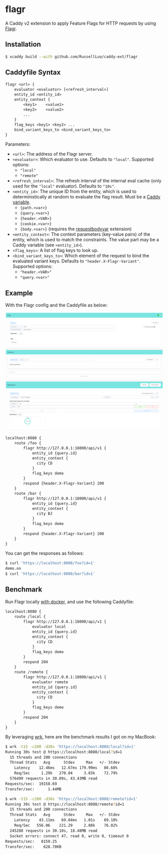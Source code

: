 # flagr

A Caddy v2 extension to apply Feature Flags for HTTP requests by using [Flagr][1].


## Installation

```bash
$ xcaddy build --with github.com/RussellLuo/caddy-ext/flagr
```

## Caddyfile Syntax

```
flagr <url> {
    evaluator <evaluator> [<refresh_interval>]
    entity_id <entity_id>
    entity_context {
        <key1>    <value1>
        <key2>    <value2>
        ...
    }
    flag_keys <key1> <key2> ...
    bind_variant_keys_to <bind_variant_keys_to>
}
```

Parameters:

- `<url>`: The address of the Flagr server.
- `<evaluator>`: Which evaluator to use. Defaults to `"local"`. Supported options:
    + `"local"`
    + `"remote"`
- `<refresh_interval>`: The refresh interval of the internal eval cache (only used for the `"local"` evaluator). Defaults to `"10s"`.
- `<entity_id>`: The unique ID from the entity, which is used to deterministically at random to evaluate the flag result. Must be a [Caddy variable][2].
    + `{path.<var>}`
    + `{query.<var>}`
    + `{header.<VAR>}`
    + `{cookie.<var>}`
    + `{body.<var>}` (requires the [requestbodyvar](https://github.com/RussellLuo/caddy-ext/tree/master/requestbodyvar) extension)
- `<entity_context>`: The context parameters (key-value pairs) of the entity, which is used to match the constraints. The value part may be a Caddy variable (see `<entity_id>`).
- `<flag_keys>`: A list of flag keys to look up.
- `<bind_variant_keys_to>`: Which element of the request to bind the evaluated variant keys. Defaults to `"header.X-Flagr-Variant"`. Supported options:
    + `"header.<VAR>"`
    + `"query.<var>"`


## Example

With the Flagr config and the Caddyfile as below:

![flagr-config](flagr-config.png)

```
localhost:8080 {
    route /foo {
        flagr http://127.0.0.1:18000/api/v1 {
            entity_id {query.id}
            entity_context {
              city CD
            }
            flag_keys demo
        }
        respond {header.X-Flagr-Variant} 200
    }
    route /bar {
        flagr http://127.0.0.1:18000/api/v1 {
            entity_id {query.id}
            entity_context {
              city BJ
            }
            flag_keys demo
        }
        respond {header.X-Flagr-Variant} 200
    }
}
```

You can get the responses as follows:

```bash
$ curl 'https://localhost:8080/foo?id=1'
demo.on
$ curl 'https://localhost:8080/bar?id=1'
```


## Benchmark

Run Flagr locally [with docker][3], and use the following Caddyfile:

```
localhost:8080 {
    route /local {
        flagr http://127.0.0.1:18000/api/v1 {
            evaluator local
            entity_id {query.id}
            entity_context {
              city CD
            }
            flag_keys demo
        }
        respond 204
    }
    route /remote {
        flagr http://127.0.0.1:18000/api/v1 {
            evaluator remote
            entity_id {query.id}
            entity_context {
              city CD
            }
            flag_keys demo
        }
        respond 204
    }
}
```

By leveraging [wrk][4], here are the benchmark results I got on my MacBook:

```bash
$ wrk -t15 -c200 -d30s 'https://localhost:8080/local?id=1'
Running 30s test @ https://localhost:8080/local?id=1
  15 threads and 200 connections
  Thread Stats   Avg      Stdev     Max   +/- Stdev
    Latency    12.46ms   12.67ms 179.99ms   86.68%
    Req/Sec     1.29k   270.04     3.03k    72.79%
  576499 requests in 30.09s, 43.43MB read
Requests/sec:  19158.69
Transfer/sec:      1.44MB
```
```bash
$ wrk -t15 -c200 -d30s 'https://localhost:8080/remote?id=1'
Running 30s test @ https://localhost:8080/remote?id=1
  15 threads and 200 connections
  Thread Stats   Avg      Stdev     Max   +/- Stdev
    Latency    43.11ms   69.84ms   1.01s    89.18%
    Req/Sec   556.06    221.29     2.88k    76.02%
  245288 requests in 30.10s, 18.48MB read
  Socket errors: connect 47, read 0, write 0, timeout 0
Requests/sec:   8150.25
Transfer/sec:    628.78KB
```


[1]: https://github.com/checkr/flagr
[2]: https://caddyserver.com/docs/caddyfile/concepts#placeholders
[3]: https://checkr.github.io/flagr/#/home?id=run
[4]: https://github.com/wg/wrk